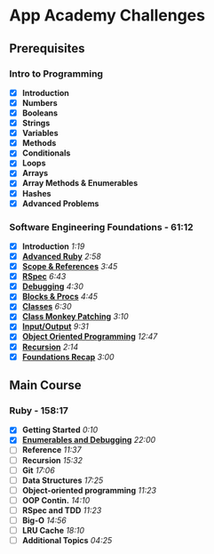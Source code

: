 # App Academy Challenges

## Prerequisites

### Intro to Programming
- [x] **Introduction**
- [x] **Numbers**
- [x] **Booleans**
- [x] **Strings**
- [x] **Variables**
- [x] **Methods**
- [x] **Conditionals**
- [x] **Loops**
- [x] **Arrays**
- [x] **Array Methods & Enumerables**
- [x] **Hashes**
- [x] **Advanced Problems**

### Software Engineering Foundations - 61:12
- [x] **Introduction** *1:19*
- [x] [**Advanced Ruby**](software_engineering_foundations/advanced_ruby/) *2:58*
- [x] [**Scope & References**](software_engineering_foundations/scope_and_references/) *3:45*
- [x] [**RSpec**](software_engineering_foundations/rspec/) *6:43*
- [x] [**Debugging**](software_engineering_foundations/debugging) *4:30*
- [x] [**Blocks & Procs**](software_engineering_foundations/blocks_and_procs/) *4:45*
- [x] [**Classes**](software_engineering_foundations/classes/) *6:30*
- [x] [**Class Monkey Patching**](software_engineering_foundations/class_monkey_patching/) *3:10*
- [x] [**Input/Output**](software_engineering_foundations/input_output/) *9:31*
- [x] [**Object Oriented Programming**](software_engineering_foundations/object_oriented_programming/) *12:47*
- [x] [**Recursion**](software_engineering_foundations/recursion/) *2:14*
- [x] [**Foundations Recap**](software_engineering_foundations/foundations_recap/) *3:00*

## Main Course

### Ruby - 158:17
- [x] **Getting Started** *0:10*
- [x] [**Enumerables and Debugging**](ruby/enumerables_and_debugging/) *22:00*
- [ ] **Reference** *11:37*
- [ ] **Recursion** *15:32*
- [ ] **Git** *17:06*
- [ ] **Data Structures** *17:25*
- [ ] **Object-oriented programming** *11:23*
- [ ] **OOP Contin.** *14:10*
- [ ] **RSpec and TDD** *11:23*
- [ ] **Big-O** *14:56*
- [ ] **LRU Cache** *18:10*
- [ ] **Additional Topics** *04:25*
